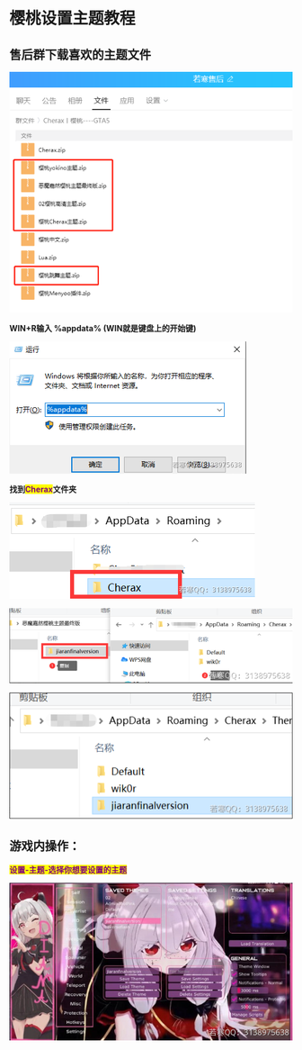 # 樱桃设置主题教程

## **售后群下载喜欢的主题文件**

![](<../../.gitbook/assets/image (19).png>)

**WIN+R输入 %appdata% (WIN就是键盘上的开始键)**

![](<../../.gitbook/assets/image (48) (1) (1).png>)

**找到**<mark style="color:purple;">**Cherax**</mark>**文件夹**

![](<../../.gitbook/assets/image (68) (1).png>)

![](<../../.gitbook/assets/image (47) (1) (1).png>)

![](<../../.gitbook/assets/image (37).png>)

## **游戏内操作：**

<mark style="color:purple;">**设置-主题-选择你想要设置的主题**</mark>

![](<../../.gitbook/assets/image (9).png>)
